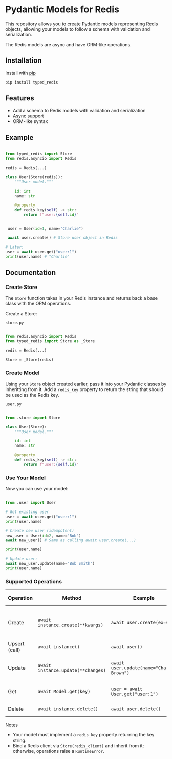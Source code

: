 # Pydantic Models for Redis

This repository allows you to create Pydantic models representing Redis objects, allowing
your models to follow a schema with validation and serialization.

The Redis models are async and have ORM-like operations.

## Installation

Install with [pip](https://pip.pypa.io/en/stable/)
```bash
pip install typed_redis
```

## Features

- Add a schema to Redis models with validation and serialization
- Async support
- ORM-like syntax

## Example

```python

from typed_redis import Store
from redis.asyncio import Redis

redis = Redis(...)

class User(Store(redis)):
    """User model."""

    id: int
    name: str

    @property
    def redis_key(self) -> str:
        return f"user:{self.id}"


 user = User(id=1, name="Charlie")

 await user.create() # Store user object in Redis

# Later:
user = await user.get("user:1")
print(user.name) # "Charlie"
```

## Documentation

### Create Store

The `Store` function takes in your Redis instance and returns back a base class with the ORM operations.

Create a Store:

`store.py`
```python

from redis.asyncio import Redis
from typed_redis import Store as _Store

redis = Redis(...)

Store = _Store(redis)
```

### Create Model

Using your `Store` object created earlier, pass it into your Pydantic classes by inheritting from it.
Add a `redis_key` property to return the string that should be used as the Redis key.

`user.py`
```python

from .store import Store

class User(Store):
    """User model."""

    id: int
    name: str

    @property
    def redis_key(self) -> str:
        return f"user:{self.id}"
```

### Use Your Model

Now you can use your model:

```python

from .user import User

# Get existing user
user = await user.get("user:1")
print(user.name)

# Create new user (idempotent)
new_user = User(id=2, name="Bob")
await new_user() # Same as calling await user.create(...)

print(user.name)

# Update user:
await new_user.update(name="Bob Smith")
print(user.name)
```

### Supported Operations

| Operation | Method | Example | Underlying Redis | Notes |
| --- | --- | --- | --- | --- |
| Create | `await instance.create(**kwargs)` | `await user.create(ex=60)` | `SET key value [EX seconds] [PX milliseconds] [NX]` | Serializes with `model_dump_json()` and stores at `redis_key`. Optional `ex`, `px`, `nx` are forwarded. |
| Upsert (call) | `await instance()` | `await user()` | `SET key value` | Same as `create()` with default options. |
| Update | `await instance.update(**changes)` | `await user.update(name="Charlie Brown")` | `SET key value` | Validates via Pydantic `model_copy(update=...)`, then persists. Returns the updated model. |
| Get | `await Model.get(key)` | `user = await User.get("user:1")` | `GET key` | Parses JSON using `model_validate_json(...)` into your model. |
| Delete | `await instance.delete()` | `await user.delete()` | `DEL key` | Removes the key at `redis_key`. |

Notes
- Your model must implement a `redis_key` property returning the key string.
- Bind a Redis client via `Store(redis_client)` and inherit from it; otherwise, operations raise a `RuntimeError`.
